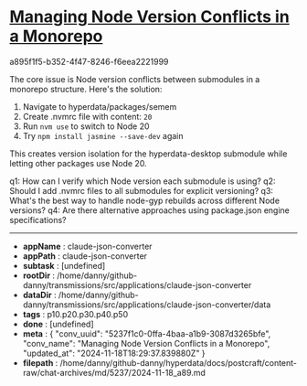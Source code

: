 # [Managing Node Version Conflicts in a Monorepo](https://claude.ai/chat/5237f1c0-0ffa-4baa-a1b9-3087d3265bfe)

a895f1f5-b352-4f47-8246-f6eea2221999

 The core issue is Node version conflicts between submodules in a monorepo structure. Here's the solution:

1. Navigate to hyperdata/packages/semem
2. Create .nvmrc file with content: `20` 
3. Run `nvm use` to switch to Node 20
4. Try `npm install jasmine --save-dev` again

This creates version isolation for the hyperdata-desktop submodule while letting other packages use Node 20.

q1: How can I verify which Node version each submodule is using?
q2: Should I add .nvmrc files to all submodules for explicit versioning?
q3: What's the best way to handle node-gyp rebuilds across different Node versions?
q4: Are there alternative approaches using package.json engine specifications?

---

* **appName** : claude-json-converter
* **appPath** : claude-json-converter
* **subtask** : [undefined]
* **rootDir** : /home/danny/github-danny/transmissions/src/applications/claude-json-converter
* **dataDir** : /home/danny/github-danny/transmissions/src/applications/claude-json-converter/data
* **tags** : p10.p20.p30.p40.p50
* **done** : [undefined]
* **meta** : {
  "conv_uuid": "5237f1c0-0ffa-4baa-a1b9-3087d3265bfe",
  "conv_name": "Managing Node Version Conflicts in a Monorepo",
  "updated_at": "2024-11-18T18:29:37.839880Z"
}
* **filepath** : /home/danny/github-danny/hyperdata/docs/postcraft/content-raw/chat-archives/md/5237/2024-11-18_a89.md